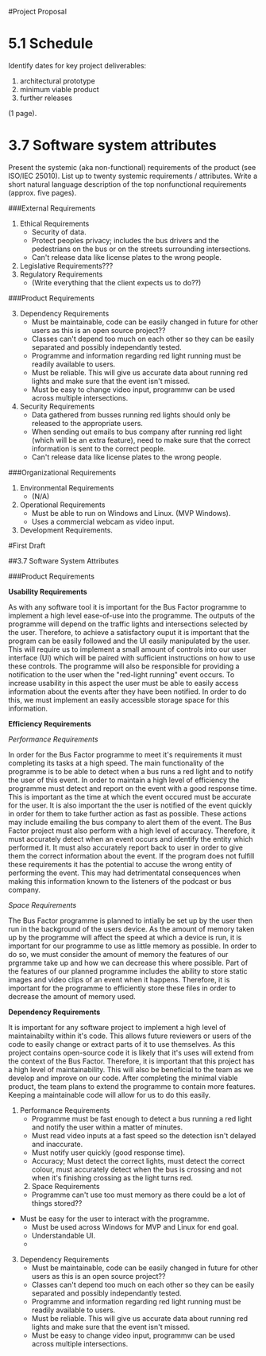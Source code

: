 #Project Proposal

# 5.1 Schedule

Identify dates for key project deliverables: 
1. architectural prototype
1. minimum viable product
1. further releases

(1 page).


# 3.7 Software system attributes

Present the systemic (aka non-functional) requirements of the product
(see ISO/IEC 25010).
List up to twenty systemic requirements / attributes.
Write a short natural language description of the top nonfunctional
requirements (approx. five pages).


###External Requirements

1. Ethical Requirements 
   - Security of data. 
   - Protect peoples privacy; includes the bus drivers and the pedestrians on the bus or on the streets surrounding intersections.
   - Can't release data like license plates to the wrong people.
2. Legislative Requirements???
3. Regulatory Requirements
   - (Write everything that the client expects us to do??)


###Product Requirements

3. Dependency Requirements
     - Must be maintainable, code can be easily changed in future for other users as this is an open source project??
     - Classes can't depend too much on each other so they can be easily separated and possibly independantly tested. 
     - Programme and information regarding red light running must be readily available to users. 
     - Must be reliable. This will give us accurate data about running red lights and make sure that the event isn't missed. 
     - Must be easy to change video input, programmw can be used across multiple intersections. 
4. Security Requirements
     - Data gathered from busses running red lights should only be released to the appropriate users. 
     - When sending out emails to bus company after running red light (which will be an extra feature), need to make sure that the correct 
       information is sent to the correct people. 
     - Can't release data like license plates to the wrong people.

###Organizational Requirements

1. Environmental Requirements
   - (N/A)
2. Operational Requirements 
   - Must be able to run on Windows and Linux. (MVP Windows). 
   - Uses a commercial webcam as video input. 
3. Development Requirements.
   

#First Draft 

##3.7 Software System Attributes

###Product Requirements 

**Usability Requirements**

As with any software tool it is important for the Bus Factor programme to implement a high level ease-of-use into the programme. The outputs of 
the programme will depend on the traffic lights and intersections selected by the user. Therefore, to achieve a satisfactory ouput it is important 
that the program can be easily followed and the UI easily manipulated by the user. This will require us to implement a small amount of controls into our user interface (UI) which 
will be paired with sufficient instructions on how to use these controls.
The programme will also be responsible for providing a notification to the user when the "red-light running" event occurs. To increase usability in this 
aspect the user must be able to easily access information about the events after they have been notified. In order to do this, we must implement an easily 
accessible storage space for this information. 

**Efficiency Requirements**

*Performance Requirements*

In order for the Bus Factor programme to meet it's requirements it must completing its tasks at a high speed. The main functionality of the programme is 
to be able to detect when a bus runs a red light and to notify the user of this event. In order to maintain a high level of efficiency the programme must detect and report
on the event with a good response time. This is important as the time at which the event occured must be accurate for the user. It is also important the the user is notified 
of the event quickly in order for them to take further action as fast as possible. These actions may include emailing the bus company to alert them of the event. 
The Bus Factor project must also perform with a high level of accuracy. Therefore, it must accurately detect when an event occurs and identify the entity which performed it. 
It must also accurately report back to user in order to give them the correct information about the event. If the program does not fulfill these requirements it has the potential
to accuse the wrong entity of performing the event. This may had detrimentatal consequences when making this information known to the listeners of the podcast or bus company. 

*Space Requirements*

The Bus Factor programme is planned to intially be set up by the user then run in the background of the users device. As the amount of memory taken up by the programme will affect
the speed at which a device is run, it is important for our programme to use as little memory as possible. In order to do so, we must consider the amount of memory the features of 
our prgramme take up and how we can decrease this where possible. 
Part of the features of our planned programme includes the ability to store static images and video clips of an event when it happens. Therefore, it is important for the programme
to efficiently store these files in order to decrease the amount of memory used. 

**Dependency Requirements**

It is important for any software project to implement a high level of maintainabilty within it's code. This allows future reviewers or users of the code to easily change or extract 
parts of it to use themselves. As this project contains open-source code it is likely that it's uses will extend from the context of the Bus Factor. Therefore, it is important that 
this project has a high level of maintainability. This will also be beneficial to the team as we develop and improve on our code. After completing the minimal viable product, the team 
plans to extend the programme to contain more features. Keeping a maintainable code will allow for us to do this easily. 


1. Performance Requirements
      - Programme must be fast enough to detect a bus running a red light and notify the user within a matter of minutes. 
      - Must read video inputs at a fast speed so the detection isn't delayed and inaccurate. 
      - Must notify user quickly (good response time).
      - Accuracy; Must detect the correct lights, must detect the correct colour, must accurately detect when the bus is crossing and not when 
        it's finishing crossing as  the light turns red.
    2. Space Requirements
     - Programme can't use too must memory as there could be a lot of things stored??

 - Must be easy for the user to interact with the programme. 
   - Must be used across Windows for MVP and Linux for end goal. 
   - Understandable UI. 
   - 
3. Dependency Requirements
     - Must be maintainable, code can be easily changed in future for other users as this is an open source project??
     - Classes can't depend too much on each other so they can be easily separated and possibly independantly tested. 
     - Programme and information regarding red light running must be readily available to users. 
     - Must be reliable. This will give us accurate data about running red lights and make sure that the event isn't missed. 
     - Must be easy to change video input, programmw can be used across multiple intersections. 
 
   



